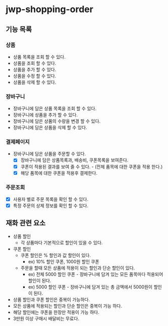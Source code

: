 # jwp-shopping-order

## 기능 목록

### 상품
- 상품 목록을 조회 할 수 있다.
- 상품을 조회 할 수 있다.
- 상품을 추가 할 수 있다.
- 상품을 수정 할 수 있다.
- 상품을 삭제 할 수 있다.

### 장바구니
- 장바구니에 담은 상품 목록을 조회 할 수 있다.
- 장바구니에 상품을 추가 할 수 있다.
- 장바구니에 담은 상품의 수량을 변경 할 수 있다.
- 장바구니에 담은 상품을 삭제 할 수 있다.

### 결제페이지
- 장바구니에 담은 상품을 주문할 수 있다.
  - [x] 장바구니에 담은 상품목록과, 배송비, 쿠폰목록을 보여준다.
  - [x] 쿠폰이 적용된 결과를 보여 줄 수 있다. - (전체 품목에 대한 쿠폰을 적용 한다.)
  - [x] 해당 품목에 대한 쿠폰을 적용후 결제한다.

### 주문조회
- [x] 사용자 별로 주문 목록을 확인 할 수 있다.
- [x] 특정 주문의 상제 정보를 확인 할 수 있다.

## 재화 관련 요소
- 상품 할인
  - 각 상품마다 기본적으로 할인이 있을 수 있다.  
- 쿠폰 할인
  - 쿠폰 할인은 % 할인과 값 할인이 있다.
    - ex) 10% 할인 쿠폰, 1000원 할인 쿠폰
  - 주문을 할때 모든 상품에 적용이 되는 할인과 단순 할인이 있다.
    - ex) 전체 5000 할인 쿠폰 - 장바구니에 담겨 있는 모든 품목마다 적용되어 할인이 된다.
    - ex) 5000 할인 쿠폰 - 장바구니에 담겨 있는 총 금액에서 5000원이 할인이 된다.
- 상품 할인과 쿠폰 할인은 중복이 가능하다.
- 모든 상품에 적용되는 할인과 단순 할인은 중복이 가능 하다.
- 해당 할인에는 쿠폰을 한장만 적용이 가능 하다.
- 3만원 이상 구매시 배달비는 무료다.




